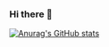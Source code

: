 ### Hi there 👋


[![Anurag's GitHub stats](https://github-readme-stats.vercel.app/api?username=gutenLEe)](https://github.com/anuraghazra/github-readme-stats)
